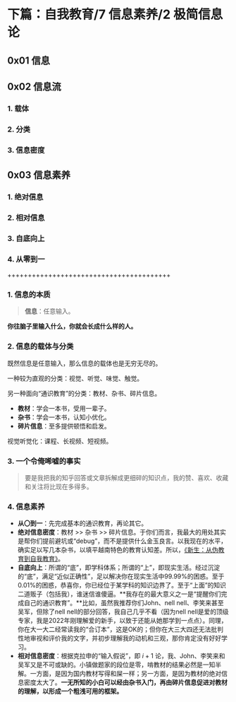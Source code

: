 # 下篇：自我教育/7 信息素养/2 极简信息论

## 0x01 信息

## 0x02 信息流

### 1. 载体

### 2. 分类

### 3. 信息密度

## 0x03 信息素养

### 1. 绝对信息

### 2. 相对信息

### 3. 自底向上

### 4. 从零到一

++++++++++++++++++++++++++++++++++++++++

### 1. 信息的本质

> **信息**：任意输入。

**你往脑子里输入什么，你就会长成什么样的人。**

### 2. 信息的载体与分类

既然信息是任意输入，那么信息的载体也是无穷无尽的。

一种较为直观的分类：视觉、听觉、味觉、触觉。

另一种面向“通识教育”的分类：教材、杂书、碎片信息。

+ **教材**：学会一本书，受用一辈子。
+ **杂书**：学会一本书，认知小优化。
+ **碎片信息**：至多提供顿悟和启发。

视觉听觉化：课程、长视频、短视频。

### 3. 一个令俺唏嘘的事实

> 要是我把我的知乎回答或文章拆解成更细碎的知识点，我的赞、喜欢、收藏和关注将比现在多得多。

### 4. 信息素养

+ **从〇到一**：先完成基本的通识教育，再论其它。
+ **绝对信息密度**：教材 >> 杂书 >> 碎片信息。于你们而言，我最大的用处其实是帮你们提前避坑或“debug”，而不是提供什么金玉良言。以我现在的水平，确实足以写几本杂书，以填平越南特色的教育认知差。所以，[《新生：从伪教育到自我教育》](https://github.com/Anticorianderist/de-vegetable)。
+ **自底向上**：所谓的“底”，即学科体系；所谓的“上”，即现实生活。经过沉淀的“底”，满足“近似正确性”，足以解决你在现实生活中99.99%的困惑。至于0.01%的困惑，恭喜你，你已经位于某学科的知识边界了。至于“上面”的知识二道贩子（包括我），谁迷信谁傻逼。**我存在的最大意义之一是“提醒你们完成自己的通识教育”。**比如，虽然我推荐你们John、nell nell、李笑来甚至吴军，但除了nell nell的部分回答，我自己几乎不看（因为nell nell是爱的顶级专家，我是2022年刚理解爱的新手，以致于还能从她那学到一点点）。同理，你在大一大二经常读我的“合订本”，这是OK的；但你在大三大四还无法批判性地审视和评价我的文字，并初步理解我的动机和三观，那你肯定没有好好学习。
+ **相对信息密度**：根据克拉申的“输入假说”，即 $i + 1$ 论，我、John、李笑来和吴军又是不可或缺的。小镇做题家的段位是零，啃教材的结果必然是一知半解。一方面，是因为国内教材写得和屎一样；另一方面，是因为教材的绝对信息密度太大了。**一无所知的小白可以经由杂书入门，再由碎片信息促进对教材的理解，以形成一个粗浅可用的框架。**